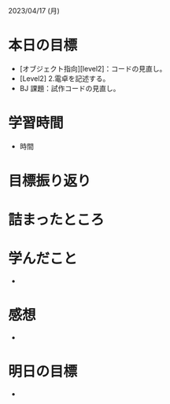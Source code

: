 2023/04/17 (月)

# 本日の目標

- [オブジェクト指向][level2]：コードの見直し。
- [Level2] 2.電卓を記述する。
- BJ 課題：試作コードの見直し。

# 学習時間

-  時間

# 目標振り返り



# 詰まったところ

# 学んだこと

-



# 感想

-

# 明日の目標

-
